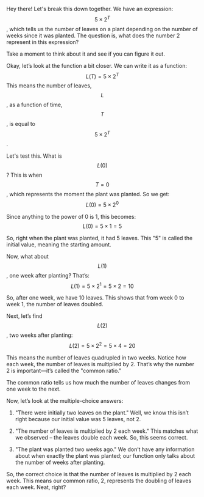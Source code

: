 Hey there! Let's break this down together. We have an expression: $$5 \times 2^T$$, which tells us the number of leaves on a plant depending on the number of weeks since it was planted. The question is, what does the number 2 represent in this expression?

Take a moment to think about it and see if you can figure it out.

Okay, let’s look at the function a bit closer. We can write it as a function:
$$L(T) = 5 \times 2^T$$
This means the number of leaves, $$L$$, as a function of time, $$T$$, is equal to $$5 \times 2^T$$.

Let's test this. What is $$L(0)$$? This is when $$T = 0$$, which represents the moment the plant was planted. So we get:
$$L(0) = 5 \times 2^0$$

Since anything to the power of 0 is 1, this becomes:
$$L(0) = 5 \times 1 = 5$$

So, right when the plant was planted, it had 5 leaves. This "5" is called the initial value, meaning the starting amount.

Now, what about $$L(1)$$, one week after planting? That’s:
$$L(1) = 5 \times 2^1 = 5 \times 2 = 10$$

So, after one week, we have 10 leaves. This shows that from week 0 to week 1, the number of leaves doubled.

Next, let’s find $$L(2)$$, two weeks after planting:
$$L(2) = 5 \times 2^2 = 5 \times 4 = 20$$

This means the number of leaves quadrupled in two weeks. Notice how each week, the number of leaves is multiplied by 2. That’s why the number 2 is important—it’s called the "common ratio."

The common ratio tells us how much the number of leaves changes from one week to the next. 

Now, let’s look at the multiple-choice answers:

1. "There were initially two leaves on the plant." Well, we know this isn’t right because our initial value was 5 leaves, not 2.

2. "The number of leaves is multiplied by 2 each week." This matches what we observed – the leaves double each week. So, this seems correct.

3. "The plant was planted two weeks ago." We don’t have any information about when exactly the plant was planted; our function only talks about the number of weeks after planting.

So, the correct choice is that the number of leaves is multiplied by 2 each week. This means our common ratio, 2, represents the doubling of leaves each week. Neat, right?